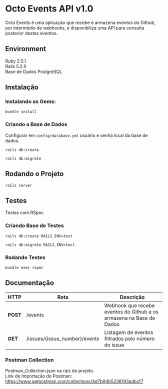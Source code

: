 # Octo Events API v1.0

Octo Events é uma aplicação que recebe e armazena eventos do Github, por intermédio de webhooks, e disponibiliza uma API para consulta posterior destes eventos.  

## Environment

Ruby 2.5.1  
Rails 5.2.0  
Base de Dados PostgreSQL

## Instalação

### Instalando as Gems:  

```
bundle install
```

### Criando a Base de Dados

Configurar em `config/database.yml` usuário e senha local da base de dados.

```
rails db:create
```
```
rails db:migrate
```

## Rodando o Projeto

```
rails server
```

## Testes

Testes com RSpec

### Criando Base de Testes

```
rails db:create RAILS_ENV=test
```
```
rails db:migrate RAILS_ENV=test
```

### Rodando Testes

```
bundle exec rspec
```

## Documentação

| HTTP | Rota | Descrição |
| ----------- | ---- | --------- |
| **POST** | /events | Webhook que recebe eventos do Github e os armazena na Base de Dados |
| **GET** | /issues/{issue_number}/events | Listagem de eventos filtrados pelo número do issue |

### Postman Collection

Postman_Collection.json na raíz do projeto.  
Link de Importação do Postman: https://www.getpostman.com/collections/4d7b94b5238193adbcf7

